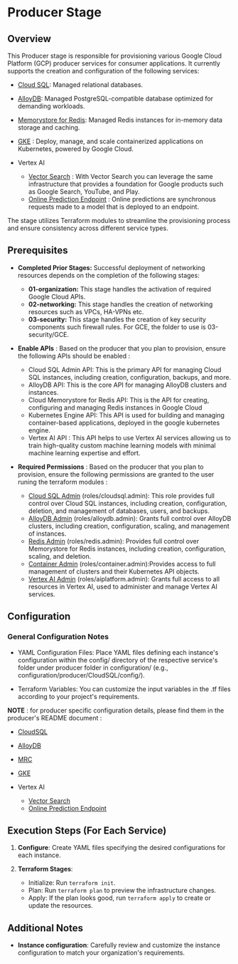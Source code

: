 # Producer Stage

## Overview

This Producer stage is responsible for provisioning various Google Cloud Platform (GCP) producer services for consumer applications. It currently supports the creation and configuration of the following services:

- [Cloud SQL](https://cloud.google.com/sql?hl=en): Managed relational databases.
- [AlloyDB](https://cloud.google.com/alloydb?hl=en): Managed PostgreSQL-compatible database optimized for demanding workloads.
- [Memorystore for Redis](https://cloud.google.com/memorystore/docs/cluster/memorystore-for-redis-cluster-overview): Managed Redis instances for in-memory data storage and caching.
- [GKE](https://cloud.google.com/kubernetes-engine/docs) : Deploy, manage, and scale containerized applications on Kubernetes, powered by Google Cloud.
- Vertex AI

   - [Vector Search](https://cloud.google.com/vertex-ai/docs/vector-search/overview) : With Vector Search you can leverage the same infrastructure that provides a foundation for Google products such as Google Search, YouTube, and Play.
   - [Online Prediction Endpoint](https://cloud.google.com/vertex-ai/docs/predictions/overview) : Online predictions are synchronous requests made to a model that is deployed to an endpoint.

The stage utilizes Terraform modules to streamline the provisioning process and ensure consistency across different service types.

## Prerequisites

- **Completed Prior Stages:** Successful deployment of networking resources depends on the completion of the following stages:

    - **01-organization:** This stage handles the activation of required Google Cloud APIs.
    - **02-networking:** This stage handles the creation of networking resources such as VPCs, HA-VPNs etc.
    - **03-security:** This stage handles the creation of key security components such firewall rules. For GCE, the folder to use is 03-security/GCE.

- **Enable APIs** : Based on the producer that you plan to provision, ensure the following APIs should be enabled :

    - Cloud SQL Admin API: This is the primary API for managing Cloud SQL instances, including creation, configuration, backups, and more.
    - AlloyDB API: This is the core API for managing AlloyDB clusters and instances.
    - Cloud Memorystore for Redis API: This is the API for creating, configuring and managing Redis instances in Google Cloud
    - Kubernetes Engine API: This API is used for building and managing container-based applications, deployed in the google kubernetes engine.
    - Vertex AI API : This API helps to use Vertex AI services allowing us to train high-quality custom machine learning models with minimal machine learning expertise and effort.

- **Required Permissions** : Based on the producer that you plan to provision, ensure the following permissions are granted to the user runing the terraform modules :

    - [Cloud SQL Admin](https://cloud.google.com/sql/docs/mysql/iam-roles#:~:text=roles/cloudsql.admin) (roles/cloudsql.admin): This role provides full control over Cloud SQL instances, including creation, configuration, deletion, and management of databases, users, and backups.
    - [AlloyDB Admin](https://cloud.google.com/alloydb/docs/reference/iam-roles-permissions#:~:text=Description%0AAlloyDB%20permissions-,roles/alloydb.admin,-Cloud%20AlloyDB%20Admin) (roles/alloydb.admin): Grants full control over AlloyDB clusters, including creation, configuration, scaling, and management of instances.
    - [Redis Admin](https://cloud.google.com/memorystore/docs/redis/access-control#:~:text=including%20Redis%20resources-,roles/redis.admin,-Redis%20Admin) (roles/redis.admin): Provides full control over Memorystore for Redis instances, including creation, configuration, scaling, and deletion.
    - [Container Admin](https://cloud.google.com/kubernetes-engine/docs/how-to/iam#predefined) (roles/container.admin):Provides access to full management of clusters and their Kubernetes API objects.
    - [Vertex AI Admin](https://cloud.google.com/vertex-ai/docs/general/access-control#aiplatform.admin) (roles/aiplatform.admin): Grants full access to all resources in Vertex AI, used to administer and manage Vertex AI services.



## Configuration

### General Configuration Notes

- YAML Configuration Files: Place YAML files defining each instance's configuration within the config/ directory of the respective service's folder under producer folder in configuration/ (e.g., configuration/producer/CloudSQL/config/).

- Terraform Variables: You can customize the input variables in the .tf files according to your project's requirements.

**NOTE** : for producer specific configuration details, please find them in the producer's README document :

  - [CloudSQL](cloudnetworking-config-solution/execution/04-producer/CloudSQL/README.md)
  - [AlloyDB](cloudnetworking-config-solution/execution/04-producer/AlloyDB/README.md)
  - [MRC]((cloudnetworking-config-solution/execution/04-producer/MRC/README.md))
  - [GKE]((cloudnetworking-config-solution/execution/04-producer/GKE/README.md))
  - Vertex AI

     - [Vector Search]((cloudnetworking-config-solution/execution/04-producer/VectorSearch/README.md))
     - [Online Prediction Endpoint]((cloudnetworking-config-solution/execution/04-producer/Vertex-AI-Online-Endpoints/README.md))

## Execution Steps (For Each Service)

1. **Configure**: Create YAML files specifying the desired configurations for each instance.

2. **Terraform Stages**:

    - Initialize: Run `terraform init`.
    - Plan: Run `terraform plan` to preview the infrastructure changes.
    - Apply: If the plan looks good, run `terraform apply` to create or update the resources.


## Additional Notes

- **Instance configuration**: Carefully review and customize the instance configuration to match your organization's requirements.
